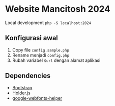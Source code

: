 # Website Mancitosh 2024

Local development `php -S localhost:2024`

## Konfigurasi awal

1. Copy file `config.sample.php`
2. Rename menjadi `config.php`
3. Rubah variabel `$url` dengan alamat aplikasi

## Dependencies

- [Bootstrap](https://getbootstrap.com/)
- [Holder.js](https://github.com/imsky/holder)
- [google-webfonts-helper](https://gwfh.mranftl.com/fonts)
